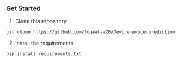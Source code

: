 ### Get Started 
1. Clone this repository
```
git clone https://github.com/toqaalaa20/Device-price-prediction
```

2. Install the requirements 
```
pip install requirements.txt
```
